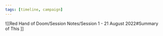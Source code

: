 ```yaml
---
tags: [timeline, campaign]
---
```

 
<span 
	  class='ob-timelines' 
	  data-date='1491-10-00-00' 
	  data-title='Harvesting Kobolds' 
	  data-class='orange'> 
	  ![[Red Hand of Doom/Session Notes/Session 1 - 21 August 2022#Summary of This ]]
</span>